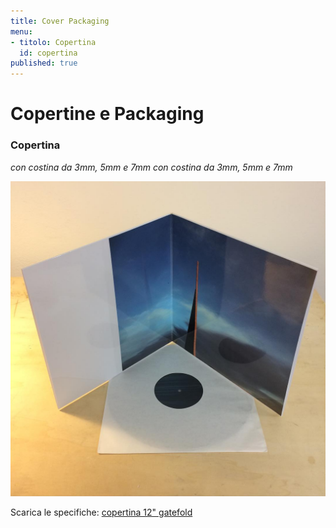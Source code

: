 ```yaml
---
title: Cover Packaging
menu:
- titolo: Copertina
  id: copertina
published: true
---
```


# Copertine e Packaging

### Copertina
<em>con costina da 3mm, 5mm e 7mm</em>
*con costina da 3mm, 5mm e 7mm*


![12" gatefold cover](/img/Gatefold.jpg)

Scarica le specifiche:
<a href="https://dl.dropboxusercontent.com/u/6988499/TEMPLATES/Specs%20RAND/12inch_klappcover_7mm.pdf" target="_blank">copertina 12" gatefold</a>
